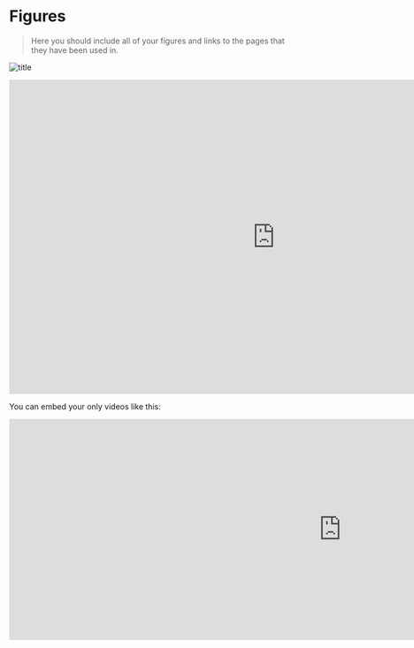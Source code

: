 # Figures

> Here you should include all of your figures and links to the pages that they have been used in.

![title](../img/image1.png)

<iframe src="https://docs.google.com/presentation/d/e/2PACX-1vT5HV-myIhyGUXobL2ebfXeXVbKqsFfx2wQ3O7T02AV9g5y-emXNAJI9jWHlKJWPK3ATZO2D8mDuS7w/embed?start=false&loop=false&delayms=3000" frameborder="0" width="960" height="569" allowfullscreen="true" mozallowfullscreen="true" webkitallowfullscreen="true"></iframe>

You can embed your only videos like this:
<iframe width="1200" height="400" src="https://www.youtube.com/embed/APKmDYFQ1yU" frameborder="0" allow="accelerometer; autoplay; clipboard-write; encrypted-media; gyroscope; picture-in-picture" allowfullscreen></iframe>